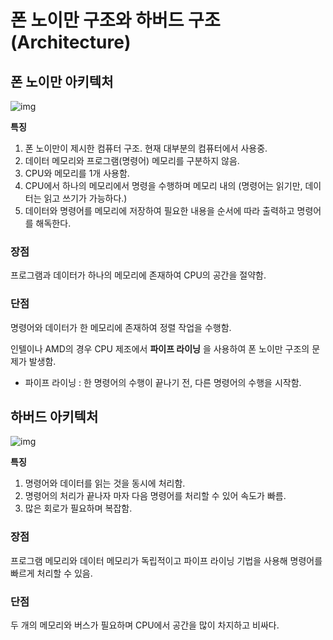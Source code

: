 # 폰 노이만 구조와 하버드 구조(Architecture)



## 폰 노이만 아키텍처

![img](https://blog.kakaocdn.net/dn/ckHr64/btqFt5H2AXY/8Fc4FXA5YmIlSKT9zow0Nk/img.png)

**특징**

1. 폰 노이만이 제시한 컴퓨터 구조. 현재 대부분의 컴퓨터에서 사용중.
2. 데이터 메모리와 프로그램(명령어) 메모리를 구분하지 않음.
3. CPU와 메모리를 1개 사용함.
4. CPU에서 하나의 메모리에서 명령을 수행하며 메모리 내의 (명령어는 읽기만, 데이터는 읽고 쓰기가 가능하다.)
5. 데이터와 명령어를 메모리에 저장하여 필요한 내용을 순서에 따라 출력하고 명령어를 해독한다.



### 장점 

프로그램과 데이터가 하나의 메모리에 존재하여 CPU의 공간을 절약함.



### 단점

명령어와 데이터가 한 메모리에 존재하여 정렬 작업을 수행함.

인텔이나 AMD의 경우 CPU 제조에서 **파이프 라이닝** 을 사용하여 폰 노이만 구조의 문제가 발생함.

* 파이프 라이닝 : 한 명령어의 수행이 끝나기 전, 다른 명령어의 수행을 시작함.





## 하버드 아키텍처

![img](https://blog.kakaocdn.net/dn/cKo85Q/btqFtJZxBCr/vhZlRXpFODtIkdH5laT9V0/img.png)



**특징**

1. 명령어와 데이터를 읽는 것을 동시에 처리함.
2. 명령어의 처리가 끝나자 마자 다음 명령어를 처리할 수 있어 속도가 빠름.
3. 많은 회로가 필요하며 복잡함.



### 장점

 프로그램 메모리와 데이터 메모리가 독립적이고 파이프 라이닝 기법을 사용해 명령어를 빠르게 처리할 수 있음.

### 단점

 두 개의 메모리와 버스가 필요하며 CPU에서 공간을 많이 차지하고 비싸다.



